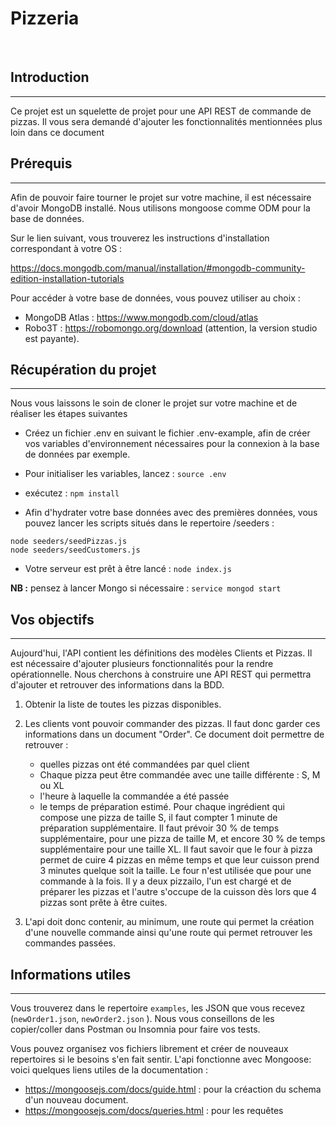 # Pizzeria
<br />

## Introduction
---

Ce projet est un squelette de projet pour une API REST de commande de pizzas. Il vous sera demandé d'ajouter les fonctionnalités mentionnées plus loin dans ce document

## Prérequis
---

Afin de pouvoir faire tourner le projet sur votre machine, il est nécessaire d'avoir MongoDB installé. Nous utilisons mongoose comme ODM pour la base de données.

Sur le lien suivant, vous trouverez les instructions d'installation correspondant à votre OS :

https://docs.mongodb.com/manual/installation/#mongodb-community-edition-installation-tutorials

Pour accéder à votre base de données, vous pouvez utiliser au choix :
- MongoDB Atlas : https://www.mongodb.com/cloud/atlas
- Robo3T : https://robomongo.org/download (attention, la version studio est payante).


## Récupération du projet
---

Nous vous laissons le soin de cloner le projet sur votre machine et de réaliser les étapes suivantes

* Créez un fichier .env en suivant le fichier .env-example, afin de créer vos variables d'environnement nécessaires pour la connexion à la base de données par exemple.

* Pour initialiser les variables, lancez : `source .env`

* exécutez : `npm install`

* Afin d'hydrater votre base données avec des premières données, vous pouvez lancer les scripts situés dans le repertoire /seeders  :
```
node seeders/seedPizzas.js
node seeders/seedCustomers.js
```

* Votre serveur est prêt à être lancé : `node index.js`

**NB :** pensez à lancer Mongo si nécessaire : `service mongod start`

## Vos objectifs
---

Aujourd'hui, l'API contient les définitions des modèles Clients et Pizzas. Il est nécessaire d'ajouter plusieurs fonctionnalités pour la rendre opérationnelle. Nous cherchons à construire une API REST qui permettra d'ajouter et retrouver des informations  dans la BDD.

1. Obtenir la liste de toutes les pizzas disponibles.

2. Les clients vont pouvoir commander des pizzas. Il faut donc garder ces informations dans un document "Order". Ce document doit permettre de retrouver :
    * quelles pizzas ont été commandées par quel client
    * Chaque pizza peut être commandée avec une taille différente : S, M ou XL
    * l'heure à laquelle la commandée a été passée
    * le temps de préparation estimé. Pour chaque ingrédient qui compose une pizza de taille S, il faut compter 1 minute de préparation supplémentaire. Il faut prévoir 30 % de temps supplémentaire, pour une pizza de taille M, et encore 30 % de temps supplémentaire pour une taille XL. Il faut savoir que le four à pizza permet de cuire 4 pizzas en même temps et que leur cuisson prend 3 minutes quelque soit la taille. Le four n'est utilisée que pour une commande à la fois. Il y a deux pizzailo, l'un est chargé et de préparer les pizzas et l'autre s'occupe de la cuisson dès lors que 4 pizzas sont prête à être cuites. 

3. L'api doit donc contenir, au minimum, une route qui permet la création d'une nouvelle commande ainsi qu'une route qui permet retrouver les commandes passées.


## Informations utiles
---

Vous trouverez dans le repertoire `examples`, les JSON que vous recevez (`newOrder1.json`, `newOrder2.json` ). Nous vous conseillons de les copier/coller dans Postman ou Insomnia pour faire vos tests.

Vous pouvez organisez vos fichiers librement et créer de nouveaux repertoires si le besoins s'en fait sentir.
L'api fonctionne avec Mongoose: voici quelques liens utiles de la documentation :
* https://mongoosejs.com/docs/guide.html : pour la créaction du schema d'un nouveau document.
* https://mongoosejs.com/docs/queries.html : pour les requêtes


